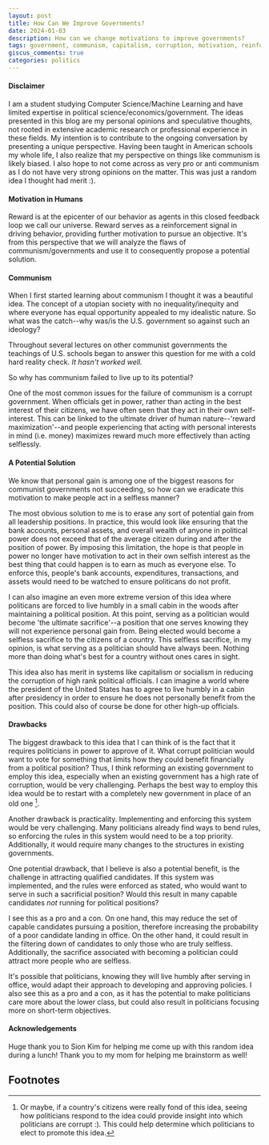 ```yaml
---
layout: post
title: How Can We Improve Governments?
date: 2024-01-03
description: How can we change motivations to improve governments?
tags: government, communism, capitalism, corruption, motivation, reinforcement_learning
giscus_comments: true
categories: politics
---
```



#### Disclaimer
I am a student studying Computer Science/Machine Learning and have limited expertise in political science/economics/government. The ideas presented in this blog are my personal opinions and speculative thoughts, not rooted in extensive academic research or professional experience in these fields. My intention is to contribute to the ongoing conversation by presenting a unique perspective. Having been taught in American schools my whole life, I also realize that my perspective on things like communism is likely biased. I also hope to not come across as very pro or anti communism as I do not have very strong opinions on the matter. This was just a random idea I thought had merit :).


#### Motivation in Humans
Reward is at the epicenter of our behavior as agents in this closed feedback loop we call our universe. Reward serves as a reinforcement signal in driving behavior, providing further motivation to pursue an objective. It's from this perspective that we will analyze the flaws of communism/governments and use it to consequently propose a potential solution.


#### Communism

When I first started learning about communism I thought it was a beautiful idea. The concept of a utopian society with no inequality/inequity and where everyone has equal opportunity appealed to my idealistic nature. So what was the catch--why was/is the U.S. government so against such an ideology?

Throughout several lectures on other communist governments the teachings of U.S. schools began to answer this question for me with a cold hard reality check. *It hasn't worked well.*

So why has communism failed to live up to its potential?

One of the most common issues for the failure of communism is a corrupt government. When officials get in power, rather than acting in the best interest of their citizens, we have often seen that they act in their own self-interest. This can be linked to the ultimate driver of human nature--'reward maximization'--and people experiencing that acting with personal interests in mind (i.e. money) maximizes reward much more effectively than acting selflessly.

<!-- most issues with communism stem from corruption in the government, so this is the problem we aim to solve -->

#### A Potential Solution

We know that personal gain is among one of the biggest reasons for communist governments not succeeding, so how can we eradicate this motivation to make people act in a selfless manner?
<!-- make it so anyone in power agrees to live humbly after
    aka money/income capped to median american income, give away all -->

The most obvious solution to me is to erase any sort of potential gain from all leadership positions. In practice, this would look like ensuring that the bank accounts, personal assets, and overall wealth of anyone in political power does not exceed that of the average citizen during and after the position of power. By imposing this limitation, the hope is that people in power no longer have motivation to act in their own selfish interest as the best thing that could happen is to earn as much as everyone else. To enforce this, people's bank accounts, expenditures, transactions, and assets would need to be watched to ensure politicans do not profit. 

I can also imagine an even more extreme version of this idea where politicans are forced to live humbly in a small cabin in the woods after maintaining a political position. At this point, serving as a politician would become 'the ultimate sacrifice'--a position that one serves knowing they will not experience personal gain from. Being elected would become a selfless sacrifice to the citizens of a country. This selfless sacrifice, in my opinion, is what serving as a politician should have always been. Nothing more than doing what's best for a country without ones cares in sight.

This idea also has merit in systems like capitalism or socialism in reducing the corruption of high rank political officials. I can imagine a world where the president of the United States has to agree to live humbly in a cabin after presidency in order to ensure he does not personally benefit from the position. This could also of course be done for other high-up officials.


#### Drawbacks

The biggest drawback to this idea that I can think of is the fact that it requires politicians in power to approve of it. What corrupt politician would want to vote for something that limits how they could benefit financially from a political position? Thus, I think reforming an existing government to employ this idea, especially when an existing government has a high rate of corruption, would be very challenging. Perhaps the best way to employ this idea would be to restart with a completely new government in place of an old one [^1].

Another drawback is practicality. Implementing and enforcing this system would be very challenging. Many politicians already find ways to bend rules, so enforcing the rules in this system would need to be a top priority. Additionally, it would require many changes to the structures in existing governments.

One potential drawback, that I believe is also a potential benefit, is the challenge in attracting qualified candidates. If this system was implemented, and the rules were enforced as stated, who would want to serve in such a sacrificial position? Would this result in many capable candidates *not* running for political positions?

I see this as a pro and a con. On one hand, this may reduce the set of capable candidates pursuing a position, therefore increasing the probability of a poor candidate landing in office. On the other hand, it could result in the filtering down of candidates to only those who are truly selfless. Additionally, the sacrifice associated with becoming a politician could attract more people who are selfless.

It's possible that politicians, knowing they will live humbly after serving in office, would adapt their approach to developing and approving policies. I also see this as a pro and a con, as it has the potential to make politicians care more about the lower class, but could also result in politicians focusing more on short-term objectives.



#### Acknowledgements
Huge thank you to Sion Kim for helping me come up with this random idea during a lunch! Thank you to my mom for helping me brainstorm as well!


## Footnotes

[^1]: Or maybe, if a country's citizens were really fond of this idea, seeing how politicians respond to the idea could provide insight into which politicians are corrupt :). This could help determine which politicians to elect to promote this idea.